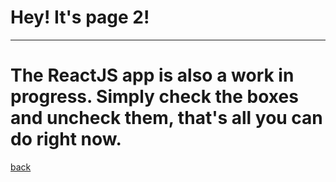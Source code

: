 


# Hey! It's page 2!  

* * * 

# The ReactJS app is also a work in progress.  Simply check the boxes and uncheck them, that's all you can do right now.

[back](./)
